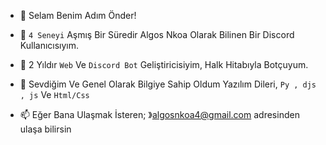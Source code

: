 - 👋 Selam Benim Adım Önder!

- 👀 `4 Seneyi` Aşmış Bir Süredir Algos Nkoa Olarak Bilinen Bir Discord Kullanıcısıyım.

- 🌱 2 Yıldır `Web` Ve `Discord Bot` Geliştiricisiyim, Halk Hitabıyla Botçuyum.

- 💞️ Sevdiğim Ve Genel Olarak Bilgiye Sahip Oldum Yazılım Dileri,
`Py , djs , js` Ve `Html/Css`

- 📫 Eğer Bana Ulaşmak İsteren;
》algosnkoa4@gmail.com adresinden ulaşa bilirsin

